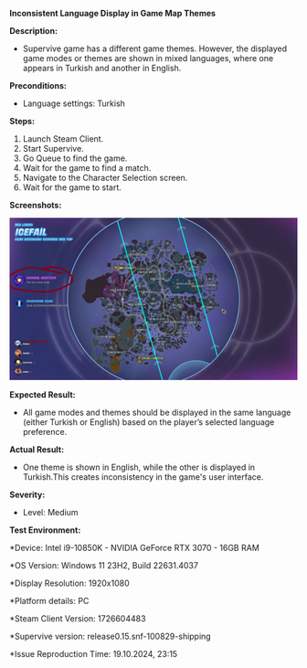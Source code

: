 **Inconsistent Language Display in Game Map Themes**

**Description:**

- Supervive game has a different game themes. However, the displayed game modes or themes are shown in mixed languages, where one appears in Turkish and another in English.

**Preconditions:**

- Language settings: Turkish

**Steps:**

1) Launch Steam Client.<br>
2) Start Supervive.<br>
3) Go Queue to find the game.<br>
4) Wait for the game to find a match.<br>
5) Navigate to the Character Selection screen.<br>
6) Wait for the game to start.


**Screenshots:**

![](/supervive-game-defects/media/map-theme-language-inconsistency-1.png)

**Expected Result:**

- All game modes and themes should be displayed in the same language (either Turkish or English) based on the player’s selected language preference.

**Actual Result:**

- One theme is shown in English, while the other is displayed in Turkish.This creates inconsistency in the game's user interface.

**Severity:** 

- Level: Medium

**Test Environment:**

*Device: Intel i9-10850K - NVIDIA GeForce RTX 3070 - 16GB RAM

*OS Version: Windows 11 23H2, Build 22631.4037

*Display Resolution: 1920x1080

*Platform details: PC

*Steam Client Version: 1726604483

*Supervive version: release0.15.snf-100829-shipping

*Issue Reproduction Time: 19.10.2024, 23:15
